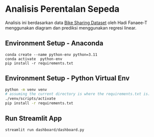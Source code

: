 # Analisis Perentalan Sepeda
Analisis ini berdasarkan data [Bike Sharing Dataset](https://www.kaggle.com/datasets/lakshmi25npathi/bike-sharing-dataset) oleh Hadi Fanaee-T menggunakan diagram dan prediksi menggunakan regresi linear.

## Environment Setup - Anaconda
```
conda create --name python-env python=3.11
conda activate  python-env
pip install -r requirements.txt
```

## Environment Setup - Python Virtual Env
```bash
python -m venv venv
# assuming the current directory is where the requirements.txt is.
./venv/scripts/activate 
pip install -r requirements.txt
```

## Run Streamlit App
```
streamlit run dashboard/dashboard.py
```